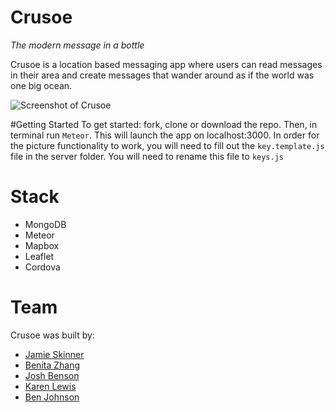 # Crusoe
*The modern message in a bottle*

Crusoe is a location based messaging app where users can read messages in their area and create messages that wander around as if the world was one big ocean.

![Screenshot of Crusoe](http://i.imgur.com/9ZB6AOK.png)

#Getting Started
To get started: fork, clone or download the repo. Then, in terminal run `Meteor`. This will launch the app on localhost:3000. In order for the picture functionality to work, you will need to fill out the `key.template.js` file in the server folder. You will need to rename this file to `keys.js`

# Stack
* MongoDB
* Meteor
* Mapbox
* Leaflet
* Cordova

# Team
Crusoe was built by:
* [Jamie Skinner]
* [Benita Zhang]
* [Josh Benson]
* [Karen Lewis]
* [Ben Johnson]

[Jamie Skinner]: https://github.com/ninth-mind
[Benita Zhang]: https://github.com/benibear
[Josh Benson]: https://github.com/joshuabenson
[Karen Lewis]: https://github.com/karmakettle
[Ben Johnson]: https://github.com/bjmfactory

